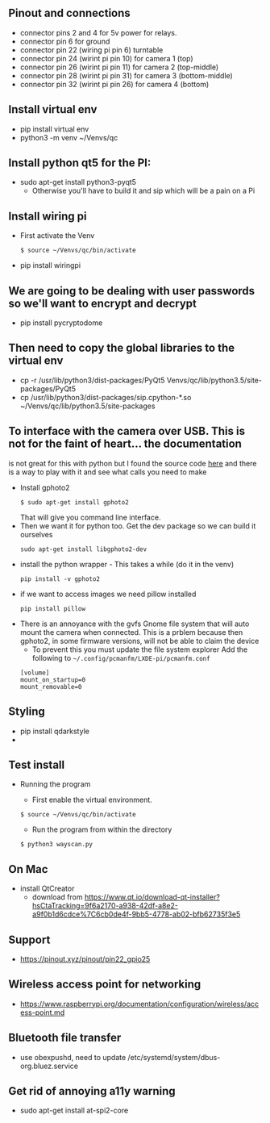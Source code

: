 ## Pinout and connections
- connector pins 2 and 4 for 5v power for relays.
- connector pin 6 for ground
- connector pin 22 (wiring pi pin 6) turntable
- connector pin 24 (wirint pi pin 10) for camera 1 (top)
- connector pin 26 (wirint pi pin 11) for camera 2 (top-middle)
- connector pin 28 (wirint pi pin 31) for camera 3 (bottom-middle)
- connector pin 32 (wirint pi pin 26) for camera 4 (bottom)

## Install virtual env
- pip install virtual env
- python3 -m venv ~/Venvs/qc
## Install python qt5 for the PI:
- sudo apt-get install python3-pyqt5
  - Otherwise you'll have to build it and sip which will be a pain on 
    a Pi
## Install wiring pi
- First activate the Venv
  ```
  $ source ~/Venvs/qc/bin/activate
  ```
- pip install wiringpi
## We are going to be dealing with user passwords so we'll want to encrypt and decrypt
- pip install pycryptodome
## Then need to copy the global libraries to the virtual env
- cp -r /usr/lib/python3/dist-packages/PyQt5 Venvs/qc/lib/python3.5/site-packages/PyQt5
- cp /usr/lib/python3/dist-packages/sip.cpython-*.so ~/Venvs/qc/lib/python3.5/site-packages
## To interface with the camera over USB. This is not for the faint of heart... the documentation
is not great for this with python but I found the source code [here][python-gphoto2] and there is
a way to play with it and see what calls you need to make
- Install gphoto2
  ```
  $ sudo apt-get install gphoto2
  ```
  That will give you command line interface.
- Then we want it for python too. Get the dev package so we can build it ourselves
  ```
  sudo apt-get install libgphoto2-dev
  ```
- install the python wrapper - This takes a while (do it in the venv)
  ```
  pip install -v gphoto2
  ```
- if we want to access images we need pillow installed
  ```
  pip install pillow
  ```
- There is an annoyance with the gvfs Gnome file system that will auto mount the camera when connected.
This is a prblem because then gphoto2, in some firmware versions, will not be able to claim the device
  - To prevent this you must update the file system explorer
  Add the following to `~/.config/pcmanfm/LXDE-pi/pcmanfm.conf`
  ```
  [volume]
  mount_on_startup=0
  mount_removable=0
  ```
## Styling
- pip install qdarkstyle
-

## Test install
- Running the program
  - First enable the virtual environment.
  ```
  $ source ~/Venvs/qc/bin/activate
  ```
  
  - Run the program from within the directory
  ```
  $ python3 wayscan.py
  ```
## On Mac
- install QtCreator 
  - download from https://www.qt.io/download-qt-installer?hsCtaTracking=9f6a2170-a938-42df-a8e2-a9f0b1d6cdce%7C6cb0de4f-9bb5-4778-ab02-bfb62735f3e5

## Support
- https://pinout.xyz/pinout/pin22_gpio25

## Wireless access point for networking
- https://www.raspberrypi.org/documentation/configuration/wireless/access-point.md

## Bluetooth file transfer
- use obexpushd, need to update /etc/systemd/system/dbus-org.bluez.service

## Get rid of annoying a11y warning
- sudo apt-get install at-spi2-core

[python-gphoto2]: https://github.com/jim-easterbrook/python-gphoto2/tree/master/src/gphoto2
